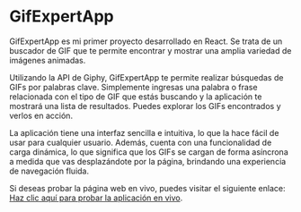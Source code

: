 # GifExpertApp

GifExpertApp es mi primer proyecto desarrollado en React. Se trata de un buscador de GIF que te permite encontrar y mostrar una amplia variedad de imágenes animadas. 

Utilizando la API de Giphy, GifExpertApp te permite realizar búsquedas de GIFs por palabras clave. Simplemente ingresas una palabra o frase relacionada con el tipo de GIF que estás buscando y la aplicación te mostrará una lista de resultados. Puedes explorar los GIFs encontrados y verlos en acción.

La aplicación tiene una interfaz sencilla e intuitiva, lo que la hace fácil de usar para cualquier usuario. Además, cuenta con una funcionalidad de carga dinámica, lo que significa que los GIFs se cargan de forma asíncrona a medida que vas desplazándote por la página, brindando una experiencia de navegación fluida.

Si deseas probar la página web en vivo, puedes visitar el siguiente enlace: [Haz clic aquí para probar la aplicación en vivo](https://search-gif-eze0210.netlify.app/).


